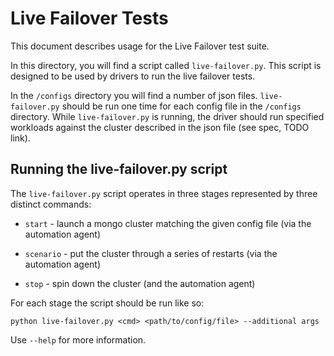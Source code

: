 Live Failover Tests
===================

This document describes usage for the Live Failover test suite.

In this directory, you will find a script called ``live-failover.py``. This script is designed to be used by drivers to run the live failover tests.

In the ``/configs`` directory you will find a number of json files. ``live-failover.py`` should be run one time for each config file in the ``/configs`` directory.  While ``live-failover.py`` is running, the driver should run specified workloads against the cluster described in the json file (see spec, TODO link).

Running the live-failover.py script
-----------------------------------

The ``live-failover.py`` script operates in three stages represented by three distinct commands:

* `start` - launch a mongo cluster matching the given config file (via the automation agent)

* `scenario` - put the cluster through a series of restarts (via the automation agent)

* `stop` - spin down the cluster (and the automation agent)

For each stage the script should be run like so:

    python live-failover.py <cmd> <path/to/config/file> --additional args

Use `--help` for more information.